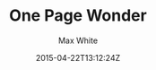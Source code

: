 ---
title: "One Page Wonder"
github: https://github.com/mushishi78/one-page-wonder-jekyll
demo: http://mushishi78.github.io/one-page-wonder-jekyll
author: Max White

ssg:
  - Jekyll
cms:
  - No Cms
date: 2015-04-22T13:12:24Z
github_branch: gh-pages
---